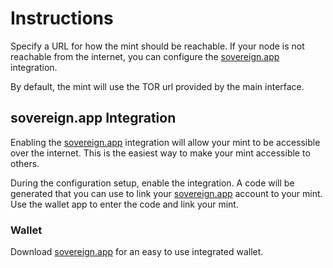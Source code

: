 # Instructions

Specify a URL for how the mint should be reachable. If your node is not
reachable from the internet, you can configure the [sovereign.app](https://sovereign.app) integration. 

By default, the mint will use the TOR url provided by the main interface.

## sovereign.app Integration

Enabling the [sovereign.app](https://sovereign.app) integration will allow your mint to be accessible over the internet. 
This is the easiest way to make your mint accessible to others.

During the configuration setup, enable the integration. A code will be generated that you can use to link your 
[sovereign.app](https://sovereign.app) account to your mint. Use the wallet app to enter the code and link your mint.

### Wallet

Download [sovereign.app](https://sovereign.app) for an easy to use integrated
wallet.
